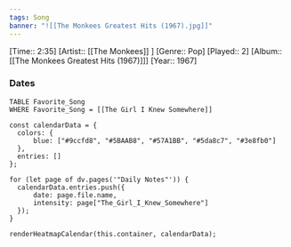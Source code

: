```yaml
---
tags: Song  
banner: "![[The Monkees Greatest Hits (1967).jpg]]"
---
```

[Time:: 2:35]
[Artist:: [[The Monkees]] ]
[Genre:: Pop]
[Played:: 2]
[Album:: [[The Monkees Greatest Hits (1967)]]]
[Year:: 1967]
### Dates
````dataview
TABLE Favorite_Song
WHERE Favorite_Song = [[The Girl I Knew Somewhere]]
````
  ```dataviewjs
const calendarData = { 
	colors: { 
		blue: ["#9ccfd8", "#5BAAB8", "#57A1BB", "#5da8c7", "#3e8fb0"] 
	}, 
	entries: [] 
}; 

for (let page of dv.pages('"Daily Notes"')) { 
	calendarData.entries.push({ 
		date: page.file.name, 
		intensity: page["The_Girl_I_Knew_Somewhere"]
	}); 
} 

renderHeatmapCalendar(this.container, calendarData);
```
